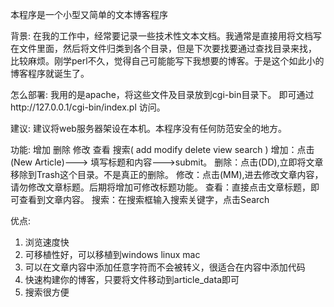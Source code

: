   
  本程序是一个小型又简单的文本博客程序

背景:
  在我的工作中，经常要记录一些技术性文本文档。我通常是直接用将文档写在文件里面，然后将文件归类到各个目录，但是下次要找要通过查找目录来找，
比较麻烦。刚学perl不久，觉得自己可能能写下我想要的博客。于是这个如此小的博客程序就诞生了。

怎么部署:
  我用的是apache，将这些文件及目录放到cgi-bin目录下。
  即可通过http://127.0.0.1/cgi-bin/index.pl 访问。

建议:
  建议将web服务器架设在本机。本程序没有任何防范安全的地方。

功能:
  增加 删除 修改 查看 搜索( add modify delete view search )
  增加：点击(New Article)---> 填写标题和内容--->submit。
  删除：点击(DD),立即将文章移除到Trash这个目录。不是真正的删除。
  修改：点击(MM),进去修改文章内容，请勿修改文章标题。后期将增加可修改标题功能。
  查看：直接点击文章标题，即可查看到文章内容。
  搜索：在搜索框输入搜索关键字，点击Search

优点:
  1. 浏览速度快
  2. 可移植性好，可以移植到windows linux mac
  3. 可以在文章内容中添加任意字符而不会被转义，很适合在内容中添加代码
  4. 快速构建你的博客，只要将文件移动到article_data即可
  5. 搜索很方便
